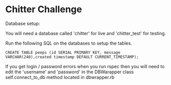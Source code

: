 Chitter Challenge
=================

Database setup:

You will need a database called 'chitter' for live and 'chitter_test' for testing.

Run the following SQL on the databases to setup the tables.

```
CREATE TABLE peeps (id SERIAL PRIMARY KEY, message VARCHAR(240),created timestamp DEFAULT CURRENT_TIMESTAMP);
```

If you get login / password errors when you run rspec then you will need to edit the 'username' and 'password' in the DBWarapper class self.connect_to_db method located in dbwrapper.rb 
